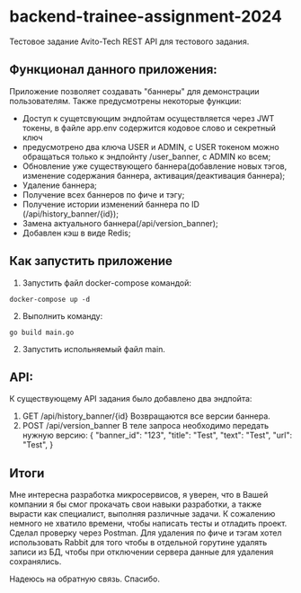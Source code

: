 # backend-trainee-assignment-2024
Тестовое задание Avito-Tech
REST API для тестового задания.

## Функционал данного приложения:
Приложение позволяет создавать "баннеры" для демонстрации пользователям. Также предусмотрены некоторые функции:
- Доступ к сущетсвующим эндпойтам осуществляется через JWT токены, в файле app.env содержится кодовое слово и секретный ключ
- предусмотрено два ключа USER и ADMIN, с USER токеном можно обращаться только к эндпойнту /user_banner, с ADMIN ко всем;
- Обновление уже существующего баннера(добавление новых тэгов, изменение содержания баннера, активация/деактивация баннера);
- Удаление баннера;
- Получение всех баннеров по фиче и тэгу;
- Получение истории изменений баннера по ID (/api/history_banner/{id});
- Замена актуального баннера(/api/version_banner);
- Добавлен кэш в виде Redis; 

## Как запустить приложение
1. Запустить файл docker-compose  командой:
```
docker-compose up -d
```
2. Выполнить команду:
```
go build main.go
```
2. Запустить испольняемый файл main.

## API:
К существующему API задания было добавлено два эндпойта:
1. GET /api/history_banner/{id}
Возвращаются все версии баннера.
2. POST /api/version_banner
В теле запроса необходимо передать нужную версию:
{
  "banner_id": "123",
   "title": "Test",
   "text": "Test",
   "url": "Test",
} 

## Итоги
Мне интересна разработка микросервисов, я уверен, что в Вашей компании я бы смог прокачать свои навыки разработки, а также вырасти как специалист, выполняя различные задачи. К сожалению немного не хватило времени, чтобы написать тесты и отладить проект. 
Сделал проверку через Postman. Для удаления по фиче и тэгам хотел использовать Rabbit для того чтобы в отдельной горутине удалять записи из БД, чтобы при отключении сервера данные для удаления сохранялись.

Надеюсь на обратную связь.
Спасибо. 
